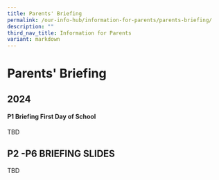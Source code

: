 ```yaml
---
title: Parents' Briefing
permalink: /our-info-hub/information-for-parents/parents-briefing/
description: ""
third_nav_title: Information for Parents
variant: markdown
---
```

# Parents' Briefing

2024
----

#### P1 Briefing First Day of School
TBD
  

  

P2 -P6 BRIEFING SLIDES 
-----------------------------------
TBD
